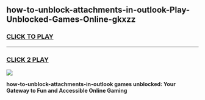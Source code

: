 
## how-to-unblock-attachments-in-outlook-Play-Unblocked-Games-Online-gkxzz
<h3>
<a href="https://premium76.site?title=how-to-unblock-attachments-in-outlook&ref=25A">CLICK TO PLAY</a></h3>
<hr>

<h3>
<a href="https://premium76.site?title=how-to-unblock-attachments-in-outlook&ref=25A">CLICK 2 PLAY</a>
  
</h3>

<a href="https://premium76.site?title=how-to-unblock-attachments-in-outlook&ref=25A"><img src="https://clearcache.store/games.png"></a>


**how-to-unblock-attachments-in-outlook games unblocked: Your Gateway to Fun and Accessible Online Gaming**
